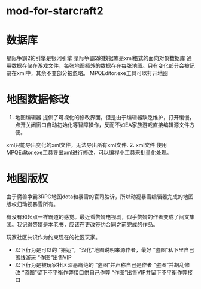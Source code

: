 # mod-for-starcraft2

# 数据库
星际争霸2的引擎是银河引擎
星际争霸2的数据库是xml格式的面向对象数据库
通用数据存储在游戏文件，每张地图额外的数据存在每张地图。只有变化部分会被记录在xml中，其余不变部分被忽略。
MPQEditor.exe工具可以打开地图
# 地图数据修改
1. 地图编辑器
提供了可视化的修改界面，但是由于编辑器缺乏维护，打开缓慢，点开关闭窗口自动初始化等智障操作，反而不如EA家族游戏直接编辑源文件方便。

xml只能导出变化的xml文件，无法导出所有xml文件.
2. xml文件
使用MPQEditor.exe工具导出xml进行修改，可以编程小工具来批量化处理。

# 地图版权
由于魔兽争霸3RPG地图dota和暴雪的官司胜诉，所以动视暴雪编辑器完成的地图版权归动视暴雪所有。

有没有和起点一样霸道的感觉。最近看赘婿电视剧，似乎赘婿的作者变成了阅文集团。我记得赘婿是本老书，应该在更改签约合同之前完成的作品。

玩家社区共识作为约束现在的社区玩家。
- 以下行为是可以的
“搬运”，“汉化”地图说明来源作者，最好
“盗图”私下里自己离线游玩
“作图”出售VIP
- 以下行为是被玩家社区深恶痛绝的
“盗图”并声称自己是作者
“盗图”并胡乱修改
“盗图”留下不平衡作弊接口供自己作弊
“作图”出售VIP并留下不平衡作弊接口
